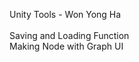 Unity Tools - Won Yong Ha
<br /><br />
Saving and Loading Function<br />
Making Node with Graph UI<br />
